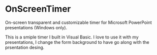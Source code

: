 # OnScreenTimer
On-screen transparent and customizable timer for Microsoft PowerPoint presentations (Windows only). 

This is a smiple timer I built in Visual Basic. I love to use it with my presentations, I change the form background to have go along with the prsentation desing.  


